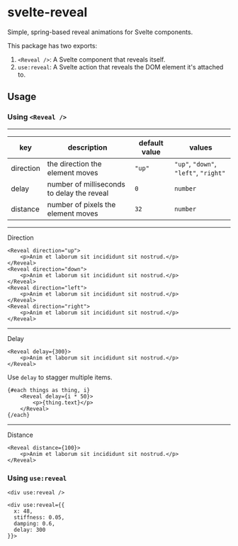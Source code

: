 # svelte-reveal

Simple, spring-based reveal animations for Svelte components.

This package has two exports:

1. `<Reveal />`: A Svelte component that reveals itself.
2. `use:reveal`: A Svelte action that reveals the DOM element it's attached to.

## Usage

### Using `<Reveal />`

---

| key       | description                                | default value | values                                |
| --------- | ------------------------------------------ | ------------- | ------------------------------------- |
| direction | the direction the element moves            | `"up"`        | `"up"`, `"down"`, `"left"`, `"right"` |
| delay     | number of milliseconds to delay the reveal | `0`           | `number`                              |
| distance  | number of pixels the element moves         | `32`          | `number`                              |

---

Direction

```svelte
<Reveal direction="up">
	<p>Anim et laborum sit incididunt sit nostrud.</p>
</Reveal>
<Reveal direction="down">
	<p>Anim et laborum sit incididunt sit nostrud.</p>
</Reveal>
<Reveal direction="left">
	<p>Anim et laborum sit incididunt sit nostrud.</p>
</Reveal>
<Reveal direction="right">
	<p>Anim et laborum sit incididunt sit nostrud.</p>
</Reveal>
```

---

Delay

```svelte
<Reveal delay={300}>
	<p>Anim et laborum sit incididunt sit nostrud.</p>
</Reveal>
```

Use `delay` to stagger multiple items.

```svelte
{#each things as thing, i}
	<Reveal delay={i * 50}>
		<p>{thing.text}</p>
	</Reveal>
{/each}
```

---

Distance

```svelte
<Reveal distance={100}>
	<p>Anim et laborum sit incididunt sit nostrud.</p>
</Reveal>
```

### Using `use:reveal`

```
<div use:reveal />

<div use:reveal={{
  x: 48,
  stiffness: 0.05,
  damping: 0.6,
  delay: 300
}}>
```
